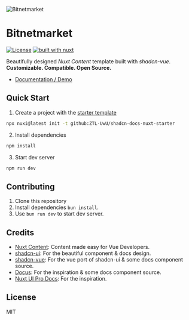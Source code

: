 ![Bitnetmarket](https://github.com/user-attachments/assets/5f1189b6-1f48-4d34-8d28-3f05d51b9c7a)

# Bitnetmarket

[![License][license-src]][license-href]
[![built with nuxt][nuxt-src]][nuxt-href]

Beautifully designed _Nuxt Content_ template built with _shadcn-vue_. **Customizable. Compatible. Open Source.**

- [Documentation / Demo](https://shadcn-docs.nuxt.dev/)

## Quick Start

1. Create a project with the [starter template](https://github.com/ZTL-UwU/shadcn-docs-nuxt-starter)

  ```bash
  npx nuxi@latest init -t github:ZTL-UwU/shadcn-docs-nuxt-starter
  ```

2. Install dependencies

  ```bash
  npm install
  ```

3. Start dev server

  ```bash
  npm run dev
  ```

## Contributing

1. Clone this repository
2. Install dependencies `bun install`.
3. Use `bun run dev` to start dev server.

## Credits

- [Nuxt Content](https://content.nuxt.com/): Content made easy for Vue Developers.
- [shadcn-ui](https://ui.shadcn.com/): For the beautiful component & docs design.
- [shadcn-vue](https://www.shadcn-vue.com/): For the vue port of shadcn-ui & some docs component source.
- [Docus](https://docus.dev/): For the inspiration & some docs component source.
- [Nuxt UI Pro Docs](https://docs-template.nuxt.dev/): For the inspiration.

## License

MIT

[npm-version-src]: https://img.shields.io/npm/v/shadcn-docs-nuxt?style=flat&colorA=18181b&colorB=18181b
[npm-version-href]: https://npmjs.com/package/shadcn-docs-nuxt
[npm-downloads-src]: https://img.shields.io/npm/dm/shadcn-docs-nuxt?style=flat&colorA=18181b&colorB=18181b
[npm-downloads-href]: https://npmjs.com/package/shadcn-docs-nuxt
[license-src]: https://img.shields.io/github/license/ZTL-UwU/shadcn-docs-nuxt.svg?style=flat&colorA=18181b&colorB=18181b
[license-href]: https://github.com/ZTL-UwU/shadcn-docs-nuxt/blob/main/LICENSE
[nuxt-src]: https://img.shields.io/badge/Built%20With%20Nuxt-18181B?logo=nuxt.js
[nuxt-href]: https://nuxt.com/
